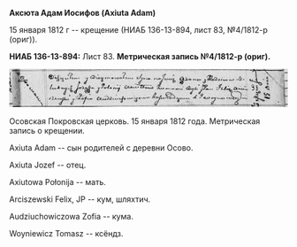 **Аксюта Адам Иосифов (Axiuta Adam)**

15 января 1812 г -- крещение (НИАБ 136-13-894, лист 83, №4/1812-р
(ориг)).

**НИАБ 136-13-894:** Лист 83. **Метрическая запись №4/1812-р (ориг).**

![](./media/37781472faa96a5f8f939f6d07f583261de936c6.png)

Осовская Покровская церковь. 15 января 1812 года. Метрическая запись о
крещении.

Axiuta Adam -- сын родителей с деревни Осовo.

Axiuta Jozef -- отец.

Axiutowa Połonija -- мать.

Arciszewski Felix, JP -- кум, шляхтич.

Audziuchowiczowa Zofia -- кума.

Woyniewicz Tomasz -- ксёндз.
